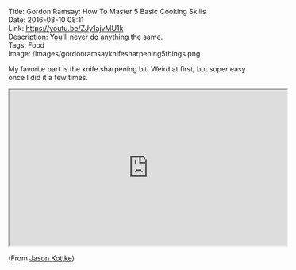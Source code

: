 Title: Gordon Ramsay: How To Master 5 Basic Cooking Skills  
Date: 2016-03-10 08:11  
Link: https://youtu.be/ZJy1ajvMU1k  
Description: You'll never do anything the same.  
Tags: Food  
Image: /images/gordonramsayknifesharpening5things.png

My favorite part is the knife sharpening bit. Weird at first, but super easy once I did it a few times.

<iframe width="560" height="315" src="https://www.youtube.com/embed/ZJy1ajvMU1k" allowfullscreen></iframe>

(From [Jason Kottke][1])

[1]: http://kottke.org/16/03/gordon-ramsey-how-to-master-5-basic-cooking-skills "Source post on kottke.org"